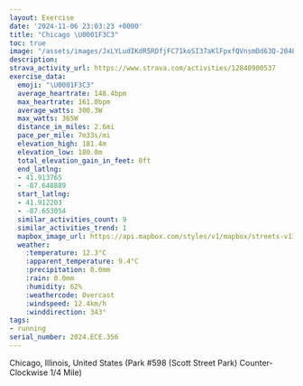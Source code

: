 ```yaml
---
layout: Exercise
date: '2024-11-06 23:03:23 +0000'
title: "Chicago \U0001F3C3"
toc: true
image: "/assets/images/JxLYLudIKdR5RDfjFC71koSI37aKlFpxfQVnsmDd63Q-2048x1536.jpg.jpeg"
description:
strava_activity_url: https://www.strava.com/activities/12840900537
exercise_data:
  emoji: "\U0001F3C3"
  average_heartrate: 148.4bpm
  max_heartrate: 161.0bpm
  average_watts: 300.3W
  max_watts: 365W
  distance_in_miles: 2.6mi
  pace_per_mile: 7m33s/mi
  elevation_high: 181.4m
  elevation_low: 180.0m
  total_elevation_gain_in_feet: 0ft
  end_latlng:
  - 41.913765
  - -87.648889
  start_latlng:
  - 41.912203
  - -87.653054
  similar_activities_count: 9
  similar_activities_trend: 1
  mapbox_image_url: https://api.mapbox.com/styles/v1/mapbox/streets-v11/static/path-5+787af2-1.0(k%7Bx~F~k~uO%40w%40Cw%40Ke%40%40EPQbBmCLsA%40wADQJSBQCm%40%40eDCcI%40uEKuF%5EKVSZ%40jAIJ%40DBFP%3FVCrDBn%40DXLRVPR%40pAEVQN%5DDm%40EuBCi%40K_%40IIi%40GgAFQFOLGJEV%40bDBVFVJNVLjAARETQNQFWE_DIi%40SWWISAcAHQFOLMd%40%40tCB%60%40DLVVTLrACPGPOFMF%5BC%7DCCYEOOSQKc%40Aa%40%40_%40DSFMRGTBfDDh%40LRTNJ%40d%40Af%40EPETSJSDc%40EiCAYEOMQMIQGKAsAJUNKRC%5CBlDHTLPTLVBhAKTOPYDi%40EkCCWKUOOQIK%3FqAFWLOVEVH~DDLJNVLN%40z%40G%5CKPKFKHW%40a%40IsCGWGMOOKEYA%7DABWEQOIC%5BDa%40CUJY%40%5DJKAWKOCqMPk%40HALFbABtCDpL),pin-s-s+e5b22e(-87.65136,41.91174),pin-s-f+89ae00(-87.64702999999997,41.91377999999995)/auto/800x800?access_token=pk.eyJ1Ijoiam9zaGJlY2ttYW4iLCJhIjoiY205eWR2aDd1MWZ6djJrbXc4a3M0bWZleiJ9.XiG9OWkNcZk2QzjJbxLB4A
  weather:
    :temperature: 12.3°C
    :apparent_temperature: 9.4°C
    :precipitation: 0.0mm
    :rain: 0.0mm
    :humidity: 62%
    :weathercode: Overcast
    :windspeed: 12.4km/h
    :winddirection: 343°
tags:
- running
serial_number: 2024.ECE.356
---
```

Chicago, Illinois, United States (Park #598 (Scott Street Park) Counter-Clockwise 1/4 Mile)
